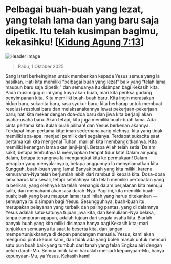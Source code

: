 
# Pelbagai buah-buah yang lezat, yang telah lama dan yang baru saja dipetik. Itu telah kusimpan bagimu, kekasihku! [[Kidung Agung 7:13](http://alkitab.sabda.org/?Kidung%20Agung%207:13)]

![Header Image](https://alkitab.app/slice/sunrise.jpg)

> Rabu, 1 Oktober 2025

Sang isteri berkeinginan untuk memberikan kepada Yesus semua yang ia hasilkan. Hati kita memiliki “pelbagai buah yang lezat” baik yang “telah lama maupun baru saja dipetik,” dan semuanya itu disimpan bagi Kekasih kita. Pada musim gugur ini yang kaya akan buah, mari kita periksa gudang penyimpanan kita. Kita memiliki buah-buah baru. Kita ingin merasakan hidup baru, sukacita baru, rasa syukur baru; kita berharap untuk membuat resolusi-resolusi baru dan melaksanakannya lewat pekerjaan-pekerjaan baru; hati kita mekar dengan doa-doa baru dan jiwa kita berjanji akan usaha-usaha baru. Akan tetapi, kita juga memiliki buah-buah lama. Ada cinta pertama kita: itulah buah pilihan! dan Yesus berkenan akannya. Terdapat iman pertama kita: iman sederhana yang olehnya, kita yang tidak memiliki apa-apa, menjadi pemilik dari segalanya. Terdapat sukacita saat pertama kali kita mengenal Tuhan: marilah kita membangkitkannya. Kita memiliki kenangan lama akan janji-janji. Betapa Allah telah setia! Dalam sakit, betapa lembutnya Ia menyiapkan tempat tidur kita! Dalam air yang dalam, betapa tenangnya Ia mengangkat kita ke permukaan! Dalam perapian yang menyala-nyala, betapa anggunnya Ia menyelamatkan kita. Sungguh, buah-buah yang lama! Banyak buah yang kita miliki, karena kemurahan-Nya telah berjumlah lebih dari rambut di kepala kita. Dosa-dosa lama harus kita sesali, tetapi setelahnya kita telah memiliki pertobatan yang Ia berikan, yang olehnya kita telah menangis dalam perjalanan kita menuju salib, dan memahami akan jasa darah-Nya. Pagi ini, kita memiliki buah-buah; baik yang baru maupun lama; tapi inilah yang harus ditekankan — semuanya itu disimpan bagi Yesus. Sesungguhnya, buah-buah itu merupakan pelayanan yang terbaik dan paling pantas, yang di dalamnya Yesus adalah satu-satunya tujuan jiwa kita, dan kemuliaan-Nya belaka, tanpa campuran apapun, adalah tujuan dari segala usaha kita. Biarlah banyak buah yang kita miliki disimpan hanya bagi Kekasih kita; mari tunjukkan semuanya itu saat Ia beserta kita, dan jangan mempertunjukkannya di depan pandangan manusia. Yesus, kami akan mengunci pintu kebun kami, dan tidak ada yang boleh masuk untuk mencuri satu pun buah baik yang tumbuh dari tanah yang telah Engkau airi dengan peluh darah-Mu. Semua milik kami haruslah menjadi kepunyaan-Mu, hanya kepunyaan-Mu, ya Yesus, Kekasih kami!
    